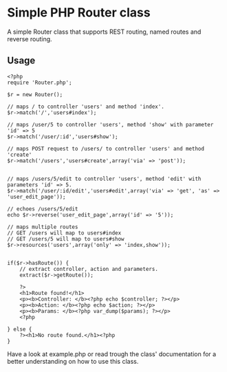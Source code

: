 # Simple PHP Router class

A simple Router class that supports REST routing, named routes and reverse routing. 

## Usage

    <?php
    require 'Router.php';

    $r = new Router();

    // maps / to controller 'users' and method 'index'.
    $r->match('/','users#index');

    // maps /user/5 to controller 'users', method 'show' with parameter 'id' => 5
    $r->match('/user/:id','users#show');

    // maps POST request to /users/ to controller 'users' and method 'create'
    $r->match('/users','users#create',array('via' => 'post'));


    // maps /users/5/edit to controller 'users', method 'edit' with parameters 'id' => 5.
    $r->match('/user/:id/edit','users#edit',array('via' => 'get', 'as' => 'user_edit_page'));

    // echoes /users/5/edit
    echo $r->reverse('user_edit_page',array('id' => '5'));

    // maps multiple routes
    // GET /users will map to users#index
    // GET /users/5 will map to users#show
    $r->resources('users',array('only' => 'index,show'));


    if($r->hasRoute()) {
        // extract controller, action and parameters.
        extract($r->getRoute());

        ?>
        <h1>Route found!</h1>
        <p><b>Controller: </b><?php echo $controller; ?></p>
        <p><b>Action: </b><?php echo $action; ?></p>
        <p><b>Params: </b><?php var_dump($params); ?></p>
        <?php

    } else {
        ?><h1>No route found.</h1><?php
    }

Have a look at example.php or read trough the class' documentation for a better understanding on how to use this class.